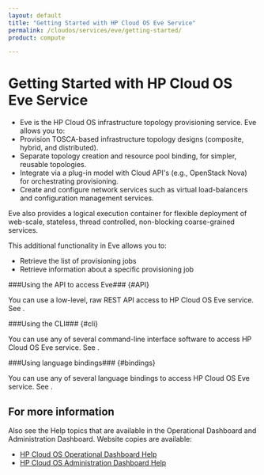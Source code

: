 ```yaml
---
layout: default
title: "Getting Started with HP Cloud OS Eve Service"
permalink: /cloudos/services/eve/getting-started/
product: compute

---
```

# Getting Started with HP Cloud OS Eve Service #

<!-- modeled after HP Cloud Networking Getting Started (network.getting.started.md) -->

- Eve is the HP Cloud OS infrastructure topology provisioning service. Eve allows you to:
- Provision TOSCA-based infrastructure topology designs (composite, hybrid, and distributed).
- Separate topology creation and resource pool binding, for simpler, reusable topologies.
- Integrate via a plug-in model with Cloud API's (e.g., OpenStack Nova) for orchestrating provisioning.
- Create and configure network services such as virtual load-balancers and configuration management services.

Eve also provides a logical execution container for flexible deployment of web-scale, stateless, thread controlled, non-blocking coarse-grained services. 

This additional functionality in Eve allows you to:

- Retrieve the list of provisioning jobs
- Retrieve information about a specific provisioning job


###Using the API to access Eve### {#API}
 
You can use a low-level, raw REST API access to HP Cloud OS Eve service. See .

###Using the CLI### {#cli}

You can use any of several command-line interface software to access HP Cloud OS Eve service. See .

###Using language bindings### {#bindings}

You can use any of several language bindings to access HP Cloud OS Eve service. See .


## For more information ##
Also see the Help topics that are available in the Operational Dashboard and Administration Dashboard.  Website copies are available:

* [HP Cloud OS Operational Dashboard Help](/cloudos/manage/operational-dashboard/)
* [HP Cloud OS Administration Dashboard Help](/cloudos/manage/administration-dashboard/)